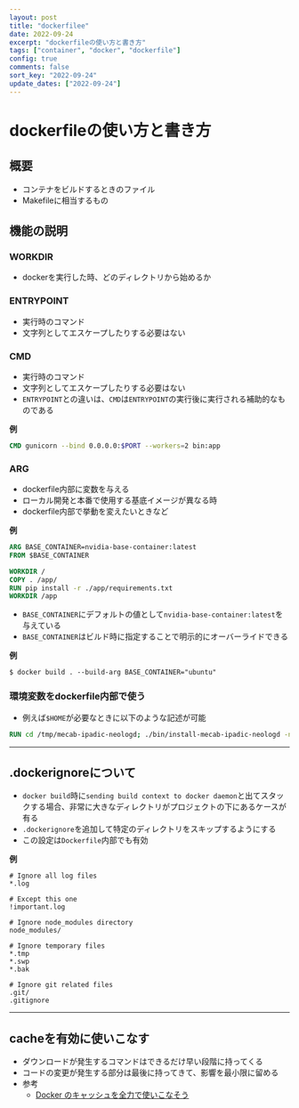 ```yaml
---
layout: post
title: "dockerfilee"
date: 2022-09-24
excerpt: "dockerfileの使い方と書き方"
tags: ["container", "docker", "dockerfile"]
config: true
comments: false
sort_key: "2022-09-24"
update_dates: ["2022-09-24"]
---
```


# dockerfileの使い方と書き方

## 概要
 - コンテナをビルドするときのファイル
 - Makefileに相当するもの

## 機能の説明

### WORKDIR
 - dockerを実行した時、どのディレクトリから始めるか

### ENTRYPOINT
 - 実行時のコマンド
 - 文字列としてエスケープしたりする必要はない

### CMD
 - 実行時のコマンド
 - 文字列としてエスケープしたりする必要はない
 - `ENTRYPOINT`との違いは、`CMD`は`ENTRYPOINT`の実行後に実行される補助的なものである

**例**  
```dockerfile
CMD gunicorn --bind 0.0.0.0:$PORT --workers=2 bin:app
```

### ARG
 - dockerfile内部に変数を与える
 - ローカル開発と本番で使用する基底イメージが異なる時
 - dockerfile内部で挙動を変えたいときなど

**例**
```dockerfile
ARG BASE_CONTAINER=nvidia-base-container:latest
FROM $BASE_CONTAINER

WORKDIR /
COPY . /app/
RUN pip install -r ./app/requirements.txt
WORKDIR /app
```
 - `BASE_CONTAINER`にデフォルトの値として`nvidia-base-container:latest`を与えている
 - `BASE_CONTAINER`はビルド時に指定することで明示的にオーバーライドできる

**例**
```console
$ docker build . --build-arg BASE_CONTAINER="ubuntu"
```

### 環境変数をdockerfile内部で使う
 - 例えば`$HOME`が必要なときに以下のような記述が可能

```dockerfile
RUN cd /tmp/mecab-ipadic-neologd; ./bin/install-mecab-ipadic-neologd -n -y --prefix $HOME/.lib/mecab-ipadic-neologd;
```

---

## .dockerignoreについて
 - `docker build`時に`sending build context to docker daemon`と出てスタックする場合、非常に大きなディレクトリがプロジェクトの下にあるケースが有る
 - `.dockerignore`を追加して特定のディレクトリをスキップするようにする
 - この設定は`Dockerfile`内部でも有効

**例**
```dockerignore
# Ignore all log files
*.log

# Except this one
!important.log

# Ignore node_modules directory
node_modules/

# Ignore temporary files
*.tmp
*.swp
*.bak

# Ignore git related files
.git/
.gitignore
```

---

## cacheを有効に使いこなす
 - ダウンロードが発生するコマンドはできるだけ早い段階に持ってくる
 - コードの変更が発生する部分は最後に持ってきて、影響を最小限に留める
 - 参考
   - [Docker のキャッシュを全力で使いこなそう](https://zenn.dev/kou64yama/articles/powerful-docker-build-cache)


